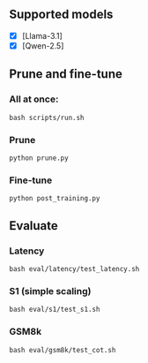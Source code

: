 ## Supported models
- [x] [Llama-3.1]
- [x] [Qwen-2.5]

## Prune and fine-tune
### All at once: 
```
bash scripts/run.sh
```
### Prune
```
python prune.py
```

### Fine-tune
```
python post_training.py
```

## Evaluate
### Latency
```
bash eval/latency/test_latency.sh
```

### S1 (simple scaling)
```
bash eval/s1/test_s1.sh
```

### GSM8k
```
bash eval/gsm8k/test_cot.sh
```
